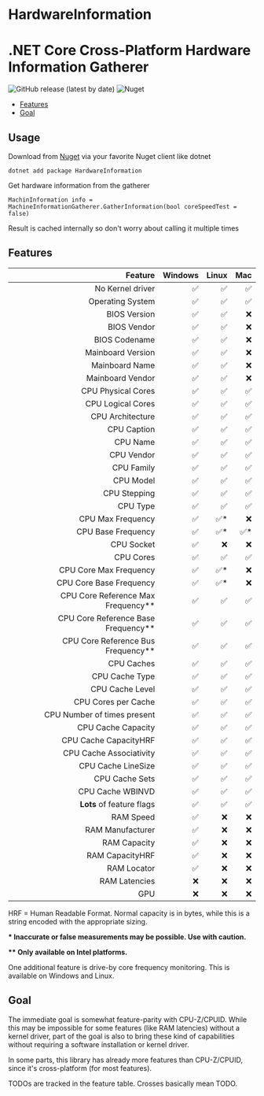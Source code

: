 # HardwareInformation
.NET Core Cross-Platform Hardware Information Gatherer
================

![GitHub release (latest by date)](https://img.shields.io/github/v/release/L3tum/HardwareInformation?style=flat-square)
![Nuget](https://img.shields.io/nuget/v/HardwareInformation?style=flat-square)

  - [Features](#features)
  - [Goal](#goal)
  
## Usage

Download from [Nuget](https://www.nuget.org/packages/HardwareInformation/) via your favorite Nuget client like dotnet

`dotnet add package HardwareInformation`

Get hardware information from the gatherer

`MachinInformation info = MachineInformationGatherer.GatherInformation(bool coreSpeedTest = false)`

Result is cached internally so don't worry about calling it multiple times

## Features

| Feature| Windows | Linux | Mac |
| ----: | ---: |  ----: | ---: |
| No Kernel driver |  :white_check_mark:  | :white_check_mark: | :white_check_mark: |
| Operating System |  :white_check_mark:  | :white_check_mark: | :white_check_mark: |
| BIOS Version |  :white_check_mark: | :white_check_mark: | :x: |
| BIOS Vendor | :white_check_mark: | :white_check_mark: | :x:
| BIOS Codename | :white_check_mark: | :white_check_mark: | :x:
| Mainboard Version | :white_check_mark: | :white_check_mark: | :x:
| Mainboard Name | :white_check_mark: | :white_check_mark: | :x:
| Mainboard Vendor | :white_check_mark: | :white_check_mark: | :x:
| CPU Physical Cores | :white_check_mark: | :white_check_mark: | :white_check_mark:
| CPU Logical Cores | :white_check_mark: | :white_check_mark: | :white_check_mark:
| CPU Architecture | :white_check_mark: | :white_check_mark: | :white_check_mark:
| CPU Caption | :white_check_mark: | :white_check_mark: | :white_check_mark:
| CPU Name | :white_check_mark: | :white_check_mark: | :white_check_mark:
| CPU Vendor | :white_check_mark: | :white_check_mark: | :white_check_mark:
| CPU Family | :white_check_mark: | :white_check_mark: | :white_check_mark:
| CPU Model | :white_check_mark: | :white_check_mark: | :white_check_mark:
| CPU Stepping | :white_check_mark: | :white_check_mark: | :white_check_mark:
| CPU Type | :white_check_mark: | :white_check_mark: | :white_check_mark:
| CPU Max Frequency | :white_check_mark: | :white_check_mark:* | :x:
| CPU Base Frequency | :white_check_mark: | :white_check_mark:* | :white_check_mark:*
| CPU Socket | :white_check_mark: | :x: | :x:
| CPU Cores | :white_check_mark: | :white_check_mark: | :white_check_mark:
| CPU Core Max Frequency | :white_check_mark: | :white_check_mark:* | :x:
| CPU Core Base Frequency | :white_check_mark: | :white_check_mark:* | :x:
| CPU Core Reference Max Frequency** | :white_check_mark: | :white_check_mark: | :white_check_mark:
| CPU Core Reference Base Frequency** | :white_check_mark: | :white_check_mark: | :white_check_mark:
| CPU Core Reference Bus Frequency** | :white_check_mark: | :white_check_mark: | :white_check_mark:
| CPU Caches | :white_check_mark: | :white_check_mark: | :white_check_mark:
| CPU Cache Type | :white_check_mark: | :white_check_mark: | :white_check_mark:
| CPU Cache Level | :white_check_mark: | :white_check_mark: | :white_check_mark:
| CPU Cores per Cache | :white_check_mark: | :white_check_mark: | :white_check_mark:
| CPU Number of times present | :white_check_mark: | :white_check_mark: | :white_check_mark:
| CPU Cache Capacity | :white_check_mark: | :white_check_mark: | :white_check_mark:
| CPU Cache CapacityHRF | :white_check_mark: | :white_check_mark: | :white_check_mark:
| CPU Cache Associativity | :white_check_mark: | :white_check_mark: | :white_check_mark:
| CPU Cache LineSize | :white_check_mark: | :white_check_mark: | :white_check_mark:
| CPU Cache Sets | :white_check_mark: | :white_check_mark: | :white_check_mark:
| CPU Cache WBINVD | :white_check_mark: | :white_check_mark: | :white_check_mark:
| **Lots** of feature flags | :white_check_mark: | :white_check_mark: | :white_check_mark:
| RAM Speed | :white_check_mark: | :x: | :x:
| RAM Manufacturer | :white_check_mark: | :x: | :x:
| RAM Capacity | :white_check_mark: | :x: | :x:
| RAM CapacityHRF | :white_check_mark: | :x: | :x:
| RAM Locator | :white_check_mark: | :x: | :x:
| RAM Latencies | :x: | :x: | :x:
| GPU | :x: | :x: | :x:

HRF = Human Readable Format. Normal capacity is in bytes, while this is a string encoded with the appropriate sizing.

**\* Inaccurate or false measurements may be possible. Use with caution.**

**\*\* Only available on Intel platforms.**


One additional feature is drive-by core frequency monitoring. This is available on Windows and Linux.

## Goal

The immediate goal is somewhat feature-parity with CPU-Z/CPUID. 
While this may be impossible for some features (like RAM latencies) without a kernel driver, part of the goal is
also to bring these kind of capabilities without requiring a software installation or kernel driver.

In some parts, this library has already more features than CPU-Z/CPUID, since it's cross-platform (for most features).

TODOs are tracked in the feature table. Crosses basically mean TODO.